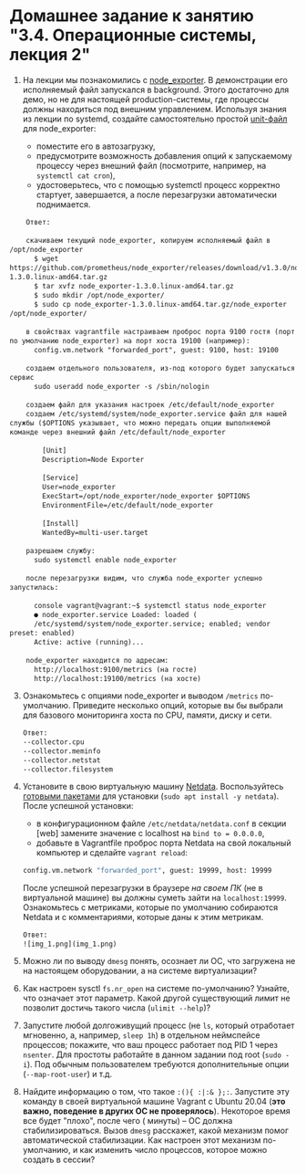 # Домашнее задание к занятию "3.4. Операционные системы, лекция 2"

1. На лекции мы познакомились с [node_exporter](https://github.com/prometheus/node_exporter/releases). В демонстрации
   его исполняемый файл запускался в background. Этого достаточно для демо, но не для настоящей production-системы, где
   процессы должны находиться под внешним управлением. Используя знания из лекции по systemd, создайте самостоятельно
   простой [unit-файл](https://www.freedesktop.org/software/systemd/man/systemd.service.html) для node_exporter:

    * поместите его в автозагрузку,
    * предусмотрите возможность добавления опций к запускаемому процессу через внешний файл (посмотрите, например,
      на `systemctl cat cron`),
    * удостоверьтесь, что с помощью systemctl процесс корректно стартует, завершается, а после перезагрузки
      автоматически поднимается.

```
    Ответ:
      
    скачиваем текущий node_exporter, копируем исполняемый файл в /opt/node_exporter
      $ wget https://github.com/prometheus/node_exporter/releases/download/v1.3.0/node_exporter-1.3.0.linux-amd64.tar.gz
      $ tar xvfz node_exporter-1.3.0.linux-amd64.tar.gz
      $ sudo mkdir /opt/node_exporter/
      $ sudo cp node_exporter-1.3.0.linux-amd64.tar.gz/node_exporter /opt/node_exporter/
      
    в свойствах vagrantfile настраиваем проброс порта 9100 гостя (порт по умолчанию node_exporter) на порт хоста 19100 (например):
      config.vm.network "forwarded_port", guest: 9100, host: 19100
  
    создаем отдельного пользователя, из-под которого будет запускаться сервис
      sudo useradd node_exporter -s /sbin/nologin
      
    создаем файл для указания настроек /etc/default/node_exporter
    создаем /etc/systemd/system/node_exporter.service файл для нашей службы ($OPTIONS указывает, что можно передать опции выполняемой команде через внешний файл /etc/default/node_exporter 
  
        [Unit]
        Description=Node Exporter
        
        [Service]
        User=node_exporter
        ExecStart=/opt/node_exporter/node_exporter $OPTIONS
        EnvironmentFile=/etc/default/node_exporter
        
        [Install]
        WantedBy=multi-user.target
      
    разрешаем службу:
      sudo systemctl enable node_exporter
  
    после перезагрузки видим, что служба node_exporter успешно запустилась:

      console vagrant@vagrant:~$ systemctl status node_exporter
      ● node_exporter.service Loaded: loaded (
      /etc/systemd/system/node_exporter.service; enabled; vendor preset: enabled)
      Active: active (running)...

    node_exporter находится по адресам:  
      http://localhost:9100/metrics (на госте)  
      http://localhost:19100/metrics (на хосте)
```
3. Ознакомьтесь с опциями node_exporter и выводом `/metrics` по-умолчанию. Приведите несколько опций, которые вы бы
   выбрали для базового мониторинга хоста по CPU, памяти, диску и сети.

       Ответ:
       --collector.cpu  
       --collector.meminfo
       --collector.netstat
       --collector.filesystem

3. Установите в свою виртуальную машину [Netdata](https://github.com/netdata/netdata).
   Воспользуйтесь [готовыми пакетами](https://packagecloud.io/netdata/netdata/install) для
   установки (`sudo apt install -y netdata`). После успешной установки:
    * в конфигурационном файле `/etc/netdata/netdata.conf` в секции [web] замените значение с localhost
      на `bind to = 0.0.0.0`,
    * добавьте в Vagrantfile проброс порта Netdata на свой локальный компьютер и сделайте `vagrant reload`:

    ```bash
    config.vm.network "forwarded_port", guest: 19999, host: 19999
    ```

   После успешной перезагрузки в браузере *на своем ПК* (не в виртуальной машине) вы должны суметь зайти
   на `localhost:19999`. Ознакомьтесь с метриками, которые по умолчанию собираются Netdata и с комментариями, которые
   даны к этим метрикам.

       Ответ:
       ![img_1.png](img_1.png)

4. Можно ли по выводу `dmesg` понять, осознает ли ОС, что загружена не на настоящем оборудовании, а на системе
   виртуализации?
5. Как настроен sysctl `fs.nr_open` на системе по-умолчанию? Узнайте, что означает этот параметр. Какой другой
   существующий лимит не позволит достичь такого числа (`ulimit --help`)?
6. Запустите любой долгоживущий процесс (не `ls`, который отработает мгновенно, а, например, `sleep 1h`) в отдельном
   неймспейсе процессов; покажите, что ваш процесс работает под PID 1 через `nsenter`. Для простоты работайте в данном
   задании под root (`sudo -i`). Под обычным пользователем требуются дополнительные опции (`--map-root-user`) и т.д.
7. Найдите информацию о том, что такое `:(){ :|:& };:`. Запустите эту команду в своей виртуальной машине Vagrant с
   Ubuntu 20.04 (**это важно, поведение в других ОС не проверялось**). Некоторое время все будет "плохо", после чего (
   минуты) – ОС должна стабилизироваться. Вызов `dmesg` расскажет, какой механизм помог автоматической стабилизации. Как
   настроен этот механизм по-умолчанию, и как изменить число процессов, которое можно создать в сессии?
